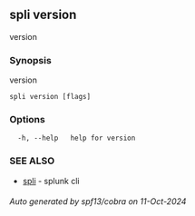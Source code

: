 ## spli version

version

### Synopsis

version

```
spli version [flags]
```

### Options

```
  -h, --help   help for version
```

### SEE ALSO

* [spli](spli.md)	 - splunk cli

###### Auto generated by spf13/cobra on 11-Oct-2024
